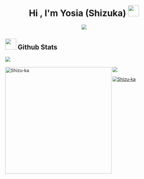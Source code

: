 <h1 align="center"><b>Hi , I'm Yosia (Shizuka) </b><img src="https://media.giphy.com/media/hvRJCLFzcasrR4ia7z/giphy.gif" width="35"></h1>
<p align="center">
  <a href="https://github.com/DenverCoder1/readme-typing-svg"><img src="https://readme-typing-svg.herokuapp.com?font=Time+New+Roman&color=cyan&size=25&center=true&vCenter=true&width=600&height=100&lines=Hellow+World+...&hearts;++;Self-taught+Full-Stack+Developer,;Computer+Science+Student,;Competitive+Programming+Enthusiast,;Active+Learner/Researcher,;Love+to+Learn+New+Stuffs..<3"></a>
</p>

## <img src="https://media.giphy.com/media/iY8CRBdQXODJSCERIr/giphy.gif" width="35"><b> Github Stats </b>
![](https://komarev.com/ghpvc/?username=Shizu-ka&color=ff69b4)
<br></br>
 <a href="#stats"><img src="https://github-readme-stats.vercel.app/api/top-langs?username=Shizu-ka&theme=dark&hide_border=true&hide=makefile" width="340" align=left alt="Shizu-ka"/></a>
<a href="https://github.com/Shizu-ka/">
  <img src="https://github-readme-stats.vercel.app/api?username=Shizu-ka&show_icons=true&theme=dark&hide_border=true" />
  <p><img align="center" src="https://github-readme-streak-stats.herokuapp.com/?user=Shizu-ka&theme=dark&hide_border=true" alt="Shizu-ka" /></p>
  </a>
   
